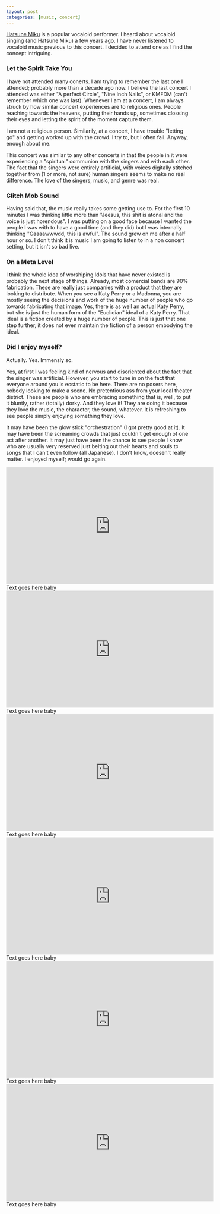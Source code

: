```yaml
---
layout: post
categories: [music, concert]
---
```



[Hatsune Miku](https://en.wikipedia.org/wiki/Hatsune_Miku) is a popular vocaloid performer. I heard about vocaloid singing (and Hatsune Miku) a few years ago. I have never listened to vocaloid music previous to this concert. I decided to attend one as I find the concept intriguing.

### Let the Spirit Take You

I have not attended many conerts. I am trying to remember the last one I attended; probably more than a decade ago now. I believe the last concert I attended was either "A perfect Circle", "Nine Inch Nails", or KMFDM (can't remember which one was last). Whenever I am at a concert, I am always struck by how similar concert experiences are to religious ones. People reaching towards the heavens, putting their hands up, sometimes clossing their eyes and letting the spirit of the moment capture them.

I am not a religious person. Similarily, at a concert, I have trouble "letting go" and getting worked up with the crowd. I try to, but I often fail. Anyway, enough about me.

This concert was similar to any other concerts in that the people in it were experiencing a "spiritual" communion with the singers and with each other. The fact that the singers were entirely artificial, with voices digitally stitched together from (1 or more, not sure) human singers seems to make no real difference. The love of the singers, music, and genre was real.

### Glitch Mob Sound

Having said that, the music really takes some getting use to. For the first 10 minutes I was thinking little more than "Jeesus, this shit is atonal and the voice is just horendous". I was putting on a good face because I wanted the people I was with to have a good time (and they did) but I was internally thinking "Gaaaawwwdd, this is awful". The sound grew on me after a half hour or so. I don't think it is music I am going to listen to in a non concert setting, but it isn't so bad live.

### On a Meta Level

I think the whole idea of worshiping Idols that have never existed is probably the next stage of things. Already, most comercial bands are 90% fabrication. These are really just companies with a product that they are looking to distribute. When you see a Katy Perry or a Madonna, you are mostly seeing the decisions and work of the huge number of people who go towards fabricating that image. Yes, there is as well an actual Katy Perry, but she is just the human form of the "Euclidian" ideal of a Katy Perry. That ideal is a fiction created by a huge number of people. This is just that one step further, it does not even maintain the fiction of a person embodying the ideal.

### Did I enjoy myself?

Actually. Yes. Immensly so.

Yes, at first I was feeling kind of nervous and disoriented about the fact that the singer was artificial. However, you start to tune in on the fact that everyone around you is ecstatic to be here. There are no posers here, nobody looking to make a scene. No pretentious ass from your local theater district. These are people who are embracing something that is, well, to put it bluntly, rather (totally) dorky. And they love it! They are doing it because they love the music, the character, the sound, whatever. It is refreshing to see people simply enjoying something they love.

It may have been the glow stick "orchestration" (I got pretty good at it). It may have been the screaming crowds that just couldn't get enough of one act after another. It may just have been the chance to see people I know who are usually very reserved just belting out their hearts and souls to songs that I can't even follow (all Japanese). I don't know, doesen't really matter. I enjoyed myself; would go again.

<div class="youtube-container">
    <iframe width="560" height="315" src="https://www.youtube.com/embed/wwYmNrtlqho" frameborder="0" allowfullscreen></iframe>
    <span class="subtext">Text goes here baby</span>
</div>

<div class="youtube-container">
    <iframe width="560" height="315" src="https://www.youtube.com/embed/oevkOAhNvrk" frameborder="0" allowfullscreen></iframe>
    <span class="subtext">Text goes here baby</span>
</div>

<div class="youtube-container">
    <iframe width="560" height="315" src="https://www.youtube.com/embed/0V9TywrErys" frameborder="0" allowfullscreen></iframe>
    <span class="subtext">Text goes here baby</span>
</div>

<div class="youtube-container">
    <iframe width="560" height="315" src="https://www.youtube.com/embed/NJndY6quQxU" frameborder="0" allowfullscreen></iframe>
    <span class="subtext">Text goes here baby</span>
</div>

<div class="youtube-container">
    <iframe width="560" height="315" src="https://www.youtube.com/embed/rQkjTFktRw4" frameborder="0" allowfullscreen></iframe>
    <span class="subtext">Text goes here baby</span>
</div>

<div class="youtube-container">
    <iframe width="560" height="315" src="https://www.youtube.com/embed/riPcFd5RL0k" frameborder="0" allowfullscreen></iframe>
    <span class="subtext">Text goes here baby</span>
</div>
